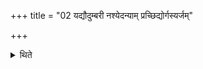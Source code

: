 +++
title = "02 यद्यौदुम्बरी नश्येदन्याम् प्रच्छिद्योर्गस्यर्जम्"

+++

<details><summary>थिते</summary>

यद्यौदुम्बरी नश्येदन्यां प्रच्छिद्योर्गस्यर्जं मयि धेहि श्रियां तिष्ठ प्रतिष्ठिता । दिवं स्तब्ध्वान्तरिक्षं च पृथिव्यां च दृढा भव । धर्त्रि धरित्रि जनित्रि यमित्रीत्यध्वर्युरुद्गाता यजमानश्चोच्छ्रयन्ति २
</details>
